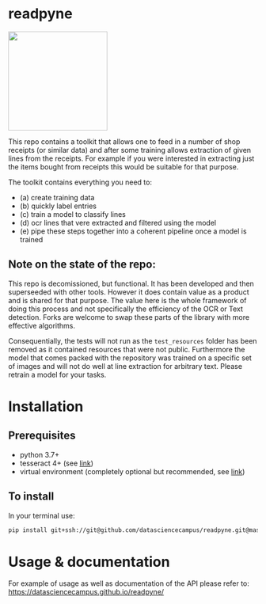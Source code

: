 

# readpyne

<img width="200" height="200" src="http://cdn.onlinewebfonts.com/svg/img_568517.png">

This repo contains a toolkit that allows one to feed in a number of shop receipts (or similar data) and after some training allows extraction of given lines from the receipts. For example if you were interested in extracting just the items bought from receipts this would be suitable for that purpose. 

The toolkit contains everything you need to:
- (a) create training data 
- (b) quickly label entries
- (c) train a model to classify lines 
- (d) ocr lines that vere extracted and filtered using the model 
- (e) pipe these steps together into a coherent pipeline once a model is trained

## Note on the state of the repo:
This repo is decomissioned, but functional. It has been developed and then superseeded with other tools. However it does contain value as a product and is shared for that purpose. The value here is the whole framework of doing this process and not specifically the efficiency of the OCR or Text detection. Forks are welcome to swap these parts of the library with more effective algorithms. 

Consequentially, the tests will not run as the `test_resources` folder has been removed as it contained resources that were not public. Furthermore the model that comes packed with the repository was trained on a specific set of images and will not do well at line extraction for arbitrary text. Please retrain a model for your tasks. 

# Installation

## Prerequisites
- python 3.7+
- tesseract 4+ (see [link](https://github.com/tesseract-ocr/tesseract))
- virtual environment (completely optional but recommended, see [link](https://pipenv.readthedocs.io/en/latest/))

## To install
In your terminal use: 
```sh
pip install git+ssh://git@github.com/datasciencecampus/readpyne.git@master
```
# Usage & documentation
For example of usage as well as documentation of the API please refer to:
https://datasciencecampus.github.io/readpyne/ 
